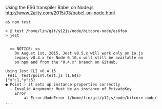 Using the ES6 transpiler Babel on Node.js
 http://www.2ality.com/2015/03/babel-on-node.html

```
o$ npm test

> @ test /home/lin/git/y12js/node/bitcore-node/es6foo
> jest


  == NOTICE: ==
    On August 1st, 2015, Jest v0.5.x will work only on io.js
    Legacy v0.4.x for Node 0.10.x will still be available on
    on npm and from the "0.4.x" branch on GitHub.

Using Jest CLI v0.4.15
 FAIL  test/point.test.js (1.64s)
{"x":1,"y":5}
● Point › it sets up instance properties correctly
  - Invalid Argument: Must be an instance of PrivateKey
    Error
        at Error.NodeError (/home/lin/git/y12js/node/bitcore-node/
...
```
